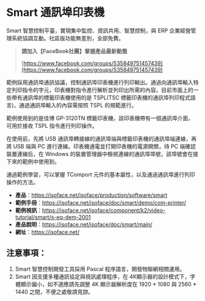 # Smart 通訊埠印表機

Smart 智慧控制平臺，實現集中監控、資訊共用、智慧控制，與 ERP 企業經營管理系統協調互動。社區版功能無差別，全部免費。

> **請加入【FaceBook社團】掌握產品最新動態**
>
> [https://www.facebook.com/groups/535849751457439](https://www.facebook.com/groups/535849751457439)

範例採用通訊埠通訊協議，控制通訊埠印表機進行列印輸出。通過向通訊埠輸入特定列印指令的字元，印表機對指令進行解析並列印出所需的內容。目前市面上的一些帶有通訊埠的標籤印表機使用的是 TSPL(TSC 標籤印表機的通訊埠列印程式語言)，通過通訊埠輸入的內容需按照 TSPL 的規範進行。

範例使用到的是佳博 GP-3120TN 標籤印表機，該印表機帶有一個通訊埠介面，可用於接收 TSPL 指令進行列印操作。

在使用前，先將 USB 通訊埠轉接線的通訊埠端與標籤印表機的通訊埠端連線，再將 USB 端與 PC 進行連線。印表機通電並打開印表機的電源開關，待 PC 端確認裝置連線后，在 Windows 的裝置管理器中檢視連線的通訊埠埠號，該埠號會在接下來的範例中使用到。



通過範例學習，可以掌握 TComport 元件的基本屬性，以及通過通訊埠進行列印操作的方法。

* **產品**：https://isoface.net/isoface/production/software/smart
* **範例手冊**：https://isoface.net/isoface/doc/smart/demo/com-printer/
* **範例視訊**：https://isoface.net/isoface/component/k2/video-tutorial/smart/s-eq-dem-2001
* **產品說明**：https://isoface.net/isoface/doc/smart/main/
* **網址**：https://isoface.net/

## 注意事項：
1. Smart 智慧控制開發工具採用 Pascal 程序語言，開發物聯網相關運用。
2. Smart 因支援多種通訊協定與視訊處理程序，在 4K顯示器的設計模式下，字體顯示偏小，如不適應請先調整 4K 顯示器解析度在 1920 * 1080 與 2560 * 1440 之間，不便之處敬請見諒。